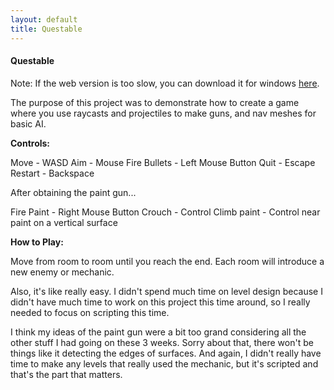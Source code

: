 ```yaml
---
layout: default
title: Questable
---
```

#### Questable

Note: If the web version is too slow, you can download it for windows [here](/assets/scripting-assets/Questable/win.zip).

The purpose of this project was to demonstrate how to create a game where you use raycasts and projectiles to make guns, and nav meshes for basic AI. 

**Controls:**

Move - WASD
Aim - Mouse
Fire Bullets - Left Mouse Button
Quit - Escape
Restart - Backspace

After obtaining the paint gun...

Fire Paint - Right Mouse Button
Crouch - Control
Climb paint - Control near paint on a vertical surface

**How to Play:**

Move from room to room until you reach the end. Each room will introduce a new enemy or mechanic. 

Also, it's like really easy. I didn't spend much time on level design because I didn't have much time to work on this project this time around, so I really needed to focus on scripting this time. 

I think my ideas of the paint gun were a bit too grand considering all the other stuff I had going on these 3 weeks. Sorry about that, there won't be things like it detecting the edges of surfaces. And again, I didn't really have time to make any levels that really used the mechanic, but it's scripted and that's the part that matters. 
